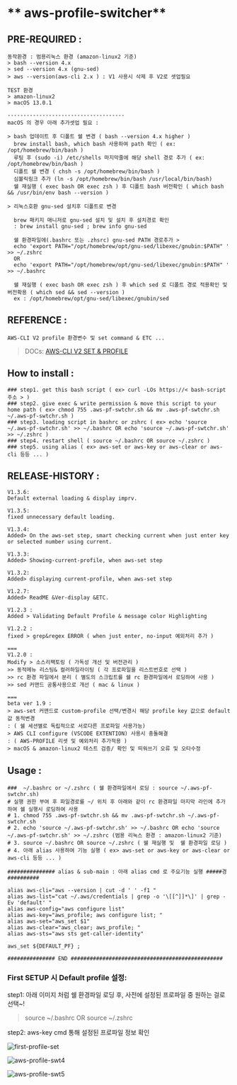 # ** aws-profile-switcher**

## PRE-REQUIRED :

```
동작환경 : 범용리눅스 환경 (amazon-linux2 기준)
> bash --version 4.x
> sed --version 4.x (gnu-sed)
> aws --version(aws-cli 2.x ) : V1 사용시 삭제 후 V2로 셋업필요

TEST 환경
> amazon-linux2
> macOS 13.0.1

-------------------------------------
macOS 의 경우 아래 추가셋업 필요 :

> bash 업데이트 후 디폴트 쉘 변경 ( bash --version 4.x higher )
  brew install bash, which bash 사용하여 path 확인 ( ex: /opt/homebrew/bin/bash )
  루팅 후 (sudo -i) /etc/shells 마지막줄에 해당 shell 경로 추가 ( ex: /opt/homebrew/bin/bash )
  디폴트 쉘 변경 ( chsh -s /opt/homebrew/bin/bash )
  심볼릭링크 추가 (ln -s /opt/homebrew/bin/bash /usr/local/bin/bash)
  쉘 재실행 ( exec bash OR exec zsh ) 후 디폴트 bash 버전확인 ( which bash && /usr/bin/env bash --version )

> 리눅스호환 gnu-sed 설치후 디폴트로 변경

  brew 패키지 매니저로 gnu-sed 설치 및 설치 후 설치경로 확인
  : brew install gnu-sed ; brew info gnu-sed

  쉘 환경파일에(.bashrc 또는 .zhsrc) gnu-sed PATH 경로추가 > 
  echo 'export PATH="/opt/homebrew/opt/gnu-sed/libexec/gnubin:$PATH" ' >> ~/.zshrc
  OR
  echo 'export PATH="/opt/homebrew/opt/gnu-sed/libexec/gnubin:$PATH" ' >> ~/.bashrc

  쉘 재실행 ( exec bash OR exec zsh ) 후 which sed 로 디폴트 경로 적용확인 및 버전확용 ( which sed && sed --version )
  ex : /opt/homebrew/opt/gnu-sed/libexec/gnubin/sed

```
## REFERENCE :
```
AWS-CLI V2 profile 환경변수 및 set command & ETC ... 
```
> DOCs: [AWS-CLI V2 SET & PROFILE](https://awscli.amazonaws.com/v2/documentation/api/latest/reference/configure/set.html)

## How to install :

```
### step1. get this bash script ( ex> curl -LOs https://< bash-script 주소 > )
### step2. give exec & write permission & move this script to your home path ( ex> chmod 755 .aws-pf-swtchr.sh && mv .aws-pf-swtchr.sh ~/.aws-pf-swtchr.sh )
### step3. loading script in bashrc or zshrc ( ex> echo 'source ~/.aws-pf-swtchr.sh' >> ~/.bashrc OR echo 'source ~/.aws-pf-swtchr.sh' >> ~/.zshrc )
### step4. restart shell ( source ~/.bashrc OR source ~/.zshrc )
### step5. using alias ( ex> aws-set or aws-key or aws-clear or aws-cli 등등 ... ) 
```
## RELEASE-HISTORY  :

```
V1.3.6: 
Default external loading & display imprv.

V1.3.5: 
fixed unnecessary default loading.

V1.3.4: 
Added> On the aws-set step, smart checking current when just enter key or selected number using current.

V1.3.3: 
Added> Showing-current-profile, when aws-set step

V1.3.2: 
Added> displaying current-profile, when aws-set step

V1.2.7: 
Added> ReadME &Ver-display &ETC.

V1.2.3 :
Added > Validating Default Profile & message color Highlighting 

V1.2.2 :
fixed > grep&regex ERROR ( when just enter, no-input 예외처리 추가 )

===
V1.2.0 : 
Modify > 소스리팩토링 ( 가독성 개선 및 버전관리 )
>> 동적메뉴 리스팅& 컬러하일라이팅 ( 각 프로파일을 리스트번호로 선택 )
>> rc 환경 파일에서 분리 ( 별도의 스크립트를 쉘 rc 환경파일에서 로딩하여 사용 )
>> sed 커맨드 공통사용으로 개선 ( mac & linux )

===
beta ver 1.9 :
> aws-set 커맨드로 custom-profile 선택/변경시 해당 profile key 값으로 default 값 동적변경 
: ( 쉘 세션별로 독립적으로 서로다른 프로파일 사용가능)
> AWS CLI configure (VSCODE EXTENTION) 사용시 충돌해결
: ( AWS-PROFILE 리셋 및 예외처리 추가적용 ) 
> macOS & amazon-linux2 테스트 검증/ 확인 및 띄워쓰기 오류 및 오타수정

```
## Usage :

```
###  ~/.bashrc or ~/.zshrc ( 쉘 환경파일에서 로딩 : source ~/.aws-pf-swtchr.sh)
# 실행 권한 부여 후 파일경로를 ~/ 위치 후 아래와 같이 rc 환경파일 마지막 라인에 추가하여 쉘 실행시 로딩하여 사용
# 1. chmod 755 .aws-pf-swtchr.sh && mv .aws-pf-swtchr.sh ~/.aws-pf-swtchr.sh
# 2. echo 'source ~/.aws-pf-swtchr.sh' >> ~/.bashrc OR echo 'source ~/.aws-pf-swtchr.sh' >> ~/.zshrc (범용 리눅스 환경 : amazon-linux2 기준)
# 3. source ~/.bashrc OR source ~/.zshrc ( 쉘 재실행 및  쉘 환경파일 로딩 ) 
# 4. 아래 alias 사용하여 기능 실행 ( ex> aws-set or aws-key or aws-clear or aws-cli 등등 ... )

############### alias & sub-main : 아래 alias cmd 로 주요기능 실행 #####경##########

alias aws-cli="aws --version | cut -d ' ' -f1 "
alias aws-list="cat ~/.aws/credentials | grep -o '\[[^]]*\]' | grep -Ev 'default' "
alias aws-config="aws configure list"
alias aws-key="aws_profile; aws configure list; "
alias aws-set="aws_set $1"
alias aws-clear="aws_clear; aws_profile; "
alias aws-sts="aws sts get-caller-identity"

aws_set ${DEFAULT_PF} ;

############### END ################################################

```

### First SETUP 시 Default profile 설정:
step1: 
아래 이미지 처럼 쉘 환경파일 로딩 후, 사전에 설정된 프로파일 중 원하는 걸로 선택~!

> source ~/.bashrc OR source ~/.zshrc

step2: 
aws-key cmd 통해 설정된 프로파일 정보 확인

![first-profile-set](./cap3-v1.3.6.png)

![aws-profile-swt4](https://user-images.githubusercontent.com/6235318/205489690-c2bda6bc-285e-4fd6-8496-d2a18c9540a5.png)

![aws-profile-swt5](./aws-profile-swt5.jpeg)
